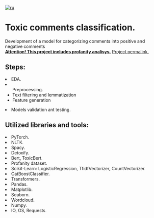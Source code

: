 [![ru](https://img.shields.io/badge/lang-ru-red.svg)](README.md)

# Toxic comments classification. 
Development of a model for categorizing comments into positive and negative comments<br>
<u><b>Attention! This project includes profanity analisys.</b></u>
[Project permalink.]()

## Steps:
<li>EDA. 
<li><ul>Preprocessing.
<li>Text filtering and lemmatization</li>
<li>Feature generation</li></ul>
<li>Models validation ant testing.
  
## Utilized libraries and tools:
<li>PyTorch.
<li>NLTK.
<li>Spacy.
<li>Detoxify.
<li>Bert, ToxicBert.
<li>Profanity dataset.
<li>Scikit-Learn: LogisticRegression, TfidfVectorizer, CountVectorizer. 
<li>CatBoostClassifier.
<li>Transformers.
<li>Pandas. 
<li>Matplotlib. 
<li>Seaborn. 
<li>Wordcloud.
<li>Numpy. 
<li>IO, OS, Requests.
